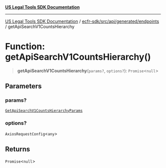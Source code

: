 [**US Legal Tools SDK Documentation**](../../../../../../README.md)

***

[US Legal Tools SDK Documentation](../../../../../../README.md) / [ecfr-sdk/src/api/generated/endpoints](../README.md) / getApiSearchV1CountsHierarchy

# Function: getApiSearchV1CountsHierarchy()

> **getApiSearchV1CountsHierarchy**(`params?`, `options?`): `Promise`\<`null`\>

## Parameters

### params?

[`GetApiSearchV1CountsHierarchyParams`](../../model/type-aliases/GetApiSearchV1CountsHierarchyParams.md)

### options?

`AxiosRequestConfig`\<`any`\>

## Returns

`Promise`\<`null`\>
